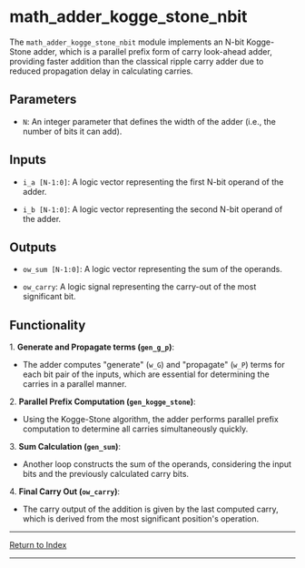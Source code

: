 # math_adder_kogge_stone_nbit

The `math_adder_kogge_stone_nbit` module implements an N-bit Kogge-Stone adder, which is a parallel prefix form of carry look-ahead adder, providing faster addition than the classical ripple carry adder due to reduced propagation delay in calculating carries.

## Parameters

- `N`: An integer parameter that defines the width of the adder (i.e., the number of bits it can add).

## Inputs

- `i_a [N-1:0]`: A logic vector representing the first N-bit operand of the adder.

- `i_b [N-1:0]`: A logic vector representing the second N-bit operand of the adder.

## Outputs

- `ow_sum [N-1:0]`: A logic vector representing the sum of the operands.

- `ow_carry`: A logic signal representing the carry-out of the most significant bit.

## Functionality

1\. **Generate and Propagate terms (`gen_g_p`)**:

- The adder computes "generate" (`w_G`) and "propagate" (`w_P`) terms for each bit pair of the inputs, which are essential for determining the carries in a parallel manner.

2\. **Parallel Prefix Computation (`gen_kogge_stone`)**:

- Using the Kogge-Stone algorithm, the adder performs parallel prefix computation to determine all carries simultaneously quickly.

3\. **Sum Calculation (`gen_sum`)**:

- Another loop constructs the sum of the operands, considering the input bits and the previously calculated carry bits.

4\. **Final Carry Out (`ow_carry`)**:

- The carry output of the addition is given by the last computed carry, which is derived from the most significant position's operation.

---

[Return to Index](index.md)

----------
